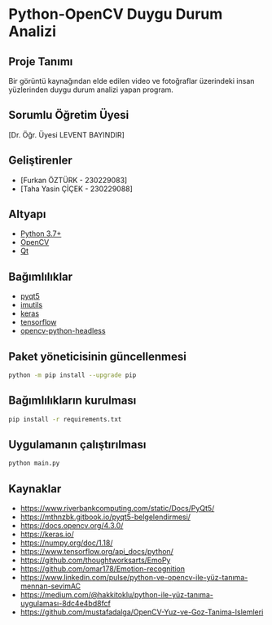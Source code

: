 # Python-OpenCV Duygu Durum Analizi


## Proje Tanımı
Bir görüntü kaynağından elde edilen video ve fotoğraflar üzerindeki insan yüzlerinden duygu durum analizi yapan program.

## Sorumlu Öğretim Üyesi
[Dr. Öğr. Üyesi LEVENT BAYINDIR]

## Geliştirenler
- [Furkan ÖZTÜRK - 230229083]
- [Taha Yasin ÇİÇEK - 230229088]

## Altyapı
- [Python 3.7+](https://www.python.org/)
- [OpenCV](https://www.opencv.org/)
- [Qt](https://www.qt.io/)

## Bağımlılıklar
- [pyqt5](https://pypi.org/project/PyQt5/)
- [imutils](https://pypi.org/project/imutils/)
- [keras](https://pypi.org/project/Keras/)
- [tensorflow](https://pypi.org/project/tensorflow/)
- [opencv-python-headless](https://pypi.org/project/opencv-python-headless/)

## Paket yöneticisinin güncellenmesi
```bash
python -m pip install --upgrade pip
```

## Bağımlılıkların kurulması
```bash
pip install -r requirements.txt
```

## Uygulamanın çalıştırılması
````bash
python main.py
````

## Kaynaklar
- https://www.riverbankcomputing.com/static/Docs/PyQt5/
- https://mthnzbk.gitbook.io/pyqt5-belgelendirmesi/
- https://docs.opencv.org/4.3.0/
- https://keras.io/
- https://numpy.org/doc/1.18/
- https://www.tensorflow.org/api_docs/python/
- https://github.com/thoughtworksarts/EmoPy
- https://github.com/omar178/Emotion-recognition
- https://www.linkedin.com/pulse/python-ve-opencv-ile-yüz-tanıma-mennan-sevi̇mAC
- https://medium.com/@hakkitoklu/python-ile-yüz-tanıma-uygulaması-8dc4e4bd8fcf
- https://github.com/mustafadalga/OpenCV-Yuz-ve-Goz-Tanima-Islemleri
